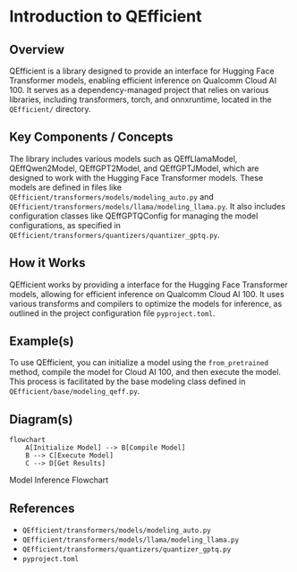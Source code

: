 # Introduction to QEfficient
## Overview
QEfficient is a library designed to provide an interface for Hugging Face Transformer models, enabling efficient inference on Qualcomm Cloud AI 100. It serves as a dependency-managed project that relies on various libraries, including transformers, torch, and onnxruntime, located in the `QEfficient/` directory.

## Key Components / Concepts
The library includes various models such as QEffLlamaModel, QEffQwen2Model, QEffGPT2Model, and QEffGPTJModel, which are designed to work with the Hugging Face Transformer models. These models are defined in files like `QEfficient/transformers/models/modeling_auto.py` and `QEfficient/transformers/models/llama/modeling_llama.py`. It also includes configuration classes like QEffGPTQConfig for managing the model configurations, as specified in `QEfficient/transformers/quantizers/quantizer_gptq.py`.

## How it Works
QEfficient works by providing a interface for the Hugging Face Transformer models, allowing for efficient inference on Qualcomm Cloud AI 100. It uses various transforms and compilers to optimize the models for inference, as outlined in the project configuration file `pyproject.toml`.

## Example(s)
To use QEfficient, you can initialize a model using the `from_pretrained` method, compile the model for Cloud AI 100, and then execute the model. This process is facilitated by the base modeling class defined in `QEfficient/base/modeling_qeff.py`.

## Diagram(s)
```mermaid
flowchart
    A[Initialize Model] --> B[Compile Model]
    B --> C[Execute Model]
    C --> D[Get Results]
```
Model Inference Flowchart

## References
* `QEfficient/transformers/models/modeling_auto.py`
* `QEfficient/transformers/models/llama/modeling_llama.py`
* `QEfficient/transformers/quantizers/quantizer_gptq.py`
* `pyproject.toml`